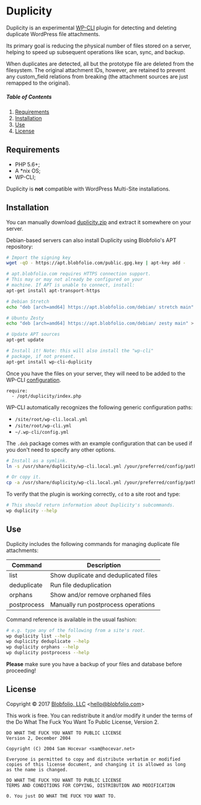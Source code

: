 # Duplicity

Duplicity is an experimental [WP-CLI](https://wp-cli.org/) plugin for detecting and deleting duplicate WordPress file attachments.

Its primary goal is reducing the physical number of files stored on a server, helping to speed up subsequent operations like scan, sync, and backup.

When duplicates are detected, all but the prototype file are deleted from the filesystem. The original attachment IDs, however, are retained to prevent any custom_field relations from breaking (the attachment sources are just remapped to the original).



##### Table of Contents

1. [Requirements](#requirements)
2. [Installation](#installation)
3. [Use](#use)
4. [License](#license)



## Requirements

 * PHP 5.6+;
 * A *nix OS;
 * WP-CLI;

Duplicity is __not__ compatible with WordPress Multi-Site installations.



## Installation

You can manually download [duplicity.zip](https://raw.githubusercontent.com/Blobfolio/duplicity/master/release/duplicity.zip) and extract it somewhere on your server.

Debian-based servers can also install Duplicity using Blobfolio's APT repository:

```bash
# Import the signing key
wget -qO - https://apt.blobfolio.com/public.gpg.key | apt-key add -

# apt.blobfolio.com requires HTTPS connection support.
# This may or may not already be configured on your
# machine. If APT is unable to connect, install:
apt-get install apt-transport-https

# Debian Stretch
echo "deb [arch=amd64] https://apt.blobfolio.com/debian/ stretch main" > /etc/apt/sources.list.d/blobfolio.list

# Ubuntu Zesty
echo "deb [arch=amd64] https://apt.blobfolio.com/debian/ zesty main" > /etc/apt/sources.list.d/blobfolio.list

# Update APT sources
apt-get update

# Install it! Note: this will also install the "wp-cli"
# package, if not present.
apt-get install wp-cli-duplicity
```

Once you have the files on your server, they will need to be added to the WP-CLI [configuration](https://make.wordpress.org/cli/handbook/config/#config-files).

```
require:
  - /opt/duplicity/index.php
```

WP-CLI automatically recognizes the following generic configuration paths:
 
 * `/site/root/wp-cli.local.yml`
 * `/site/root/wp-cli.yml`
 * `~/.wp-cli/config.yml`

The `.deb` package comes with an example configuration that can be used if you don't need to specify any other options.

```bash
# Install as a symlink.
ln -s /usr/share/duplicity/wp-cli.local.yml /your/preferred/config/path

# Or copy it.
cp -a /usr/share/duplicity/wp-cli.local.yml /your/preferred/config/path
```

To verify that the plugin is working correctly, `cd` to a site root and type:

```bash
# This should return information about Duplicity's subcommands.
wp duplicity --help
```



## Use

Duplicity includes the following commands for managing duplicate file attachments:

| Command     | Description                            |
| ----------- | -------------------------------------- |
| list        | Show duplicate and deduplicated files  |
| deduplicate | Run file deduplication                 |
| orphans     | Show and/or remove orphaned files      |
| postprocess | Manually run postprocess operations    |

Command reference is available in the usual fashion:

```bash
# e.g. type any of the following from a site's root.
wp duplicity list --help
wp duplicity deduplicate --help
wp duplicity orphans --help
wp duplicity postprocess --help
```

__Please__ make sure you have a backup of your files and database before proceeding!



## License

Copyright © 2017 [Blobfolio, LLC](https://blobfolio.com) &lt;hello@blobfolio.com&gt;

This work is free. You can redistribute it and/or modify it under the terms of the Do What The Fuck You Want To Public License, Version 2.

    DO WHAT THE FUCK YOU WANT TO PUBLIC LICENSE
    Version 2, December 2004
    
    Copyright (C) 2004 Sam Hocevar <sam@hocevar.net>
    
    Everyone is permitted to copy and distribute verbatim or modified
    copies of this license document, and changing it is allowed as long
    as the name is changed.
    
    DO WHAT THE FUCK YOU WANT TO PUBLIC LICENSE
    TERMS AND CONDITIONS FOR COPYING, DISTRIBUTION AND MODIFICATION
    
    0. You just DO WHAT THE FUCK YOU WANT TO.
